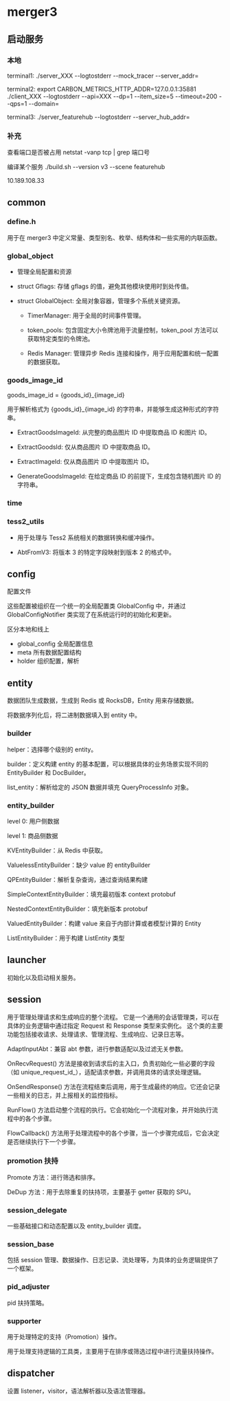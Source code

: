 # merger3

## 启动服务

### 本地

terminal1:  ./server_XXX --logtostderr --mock_tracer  --server_addr=

terminal2:  export CARBON_METRICS_HTTP_ADDR=127.0.0.1:35881
            ./client_XXX  --logtostderr --api=XXX --dp=1 --item_size=5 --timeout=200 --qps=1 --domain=

terminal3:  ./server_featurehub --logtostderr --server_hub_addr=

### 补充

查看端口是否被占用 netstat -vanp tcp | grep 端口号

编译某个服务 ./build.sh --version v3 --scene featurehub

10.189.108.33

## common

### define.h

用于在 merger3 中定义常量、类型别名、枚举、结构体和一些实用的内联函数。

### global_object

- 管理全局配置和资源

- struct Gflags: 存储 gflags 的值，避免其他模块使用时到处传值。

- struct GlobalObject: 全局对象容器，管理多个系统关键资源。

  - TimerManager: 用于全局的时间事件管理。

  - token_pools: 包含固定大小令牌池用于流量控制，token_pool 方法可以获取特定类型的令牌池。

  - Redis Manager: 管理异步 Redis 连接和操作，用于应用配置和统一配置的数据获取。

### goods_image_id

goods_image_id = {goods_id}_{image_id}

用于解析格式为 {goods_id}_{image_id} 的字符串，并能够生成这种形式的字符串。

- ExtractGoodsImageId: 从完整的商品图片 ID 中提取商品 ID 和图片 ID。

- ExtractGoodsId: 仅从商品图片 ID 中提取商品 ID。

- ExtractImageId: 仅从商品图片 ID 中提取图片 ID。

- GenerateGoodsImageId: 在给定商品 ID 的前提下，生成包含随机图片 ID 的字符串。

### time

### tess2_utils

- 用于处理与 Tess2 系统相关的数据转换和缓冲操作。

- AbtFromV3: 将版本 3 的特定字段映射到版本 2 的格式中。

## config

配置文件

这些配置被组织在一个统一的全局配置类 GlobalConfig 中，并通过 GlobalConfigNotifier 类实现了在系统运行时的初始化和更新。

区分本地和线上

- global_config 全局配置信息
- meta 所有数据配置结构
- holder 组织配置，解析

## entity

数据团队生成数据，生成到 Redis 或 RocksDB，Entity 用来存储数据。

将数据序列化后，将二进制数据填入到 entity 中。

### builder

helper：选择哪个级别的 entity。

builder：定义构建 entity 的基本配置，可以根据具体的业务场景实现不同的 EntityBuilder 和 DocBuilder。

list_entity：解析给定的 JSON 数据并填充 QueryProcessInfo 对象。

### entity_builder

level 0: 用户侧数据

level 1: 商品侧数据

KVEntityBuilder：从 Redis 中获取。

ValuelessEntityBuilder：缺少 value 的 entityBuilder

QPEntityBuilder：解析复杂查询，通过查询结果构建

SimpleContextEntityBuilder：填充最初版本 context protobuf

NestedContextEntityBuilder：填充新版本 protobuf

ValuedEntityBuilder：构建 value 来自于内部计算或者模型计算的 Entity

ListEntityBuilder：用于构建 ListEntity 类型

## launcher

初始化以及启动相关服务。

## session

用于管理处理请求和生成响应的整个流程。
它是一个通用的会话管理类，可以在具体的业务逻辑中通过指定 Request 和 Response 类型来实例化。
这个类的主要功能包括接收请求、处理请求、管理流程、生成响应、记录日志等。

AdaptInputAbt：兼容 abt 参数，进行参数适配以及过滤无关参数。

OnRecvRequest() 方法是接收到请求后的主入口，负责初始化一些必要的字段（如 unique_request_id_），适配请求参数，并调用具体的请求处理逻辑。

OnSendResponse() 方法在流程结束后调用，用于生成最终的响应。它还会记录一些相关的日志，并上报相关的监控指标。

RunFlow() 方法启动整个流程的执行。它会初始化一个流程对象，并开始执行流程中的各个步骤。

FlowCallback() 方法用于处理流程中的各个步骤，当一个步骤完成后，它会决定是否继续执行下一个步骤。

### promotion 扶持

Promote 方法：进行筛选和排序。

DeDup 方法：用于去除重复的扶持项，主要基于 getter 获取的 SPU。

### session_delegate

一些基础接口和动态配置以及 entity_builder 调度。

### session_base

包括 session 管理、数据操作、日志记录、流处理等，为具体的业务逻辑提供了一个框架。

### pid_adjuster

pid 扶持策略。

### supporter

用于处理特定的支持（Promotion）操作。

用于处理支持逻辑的工具类，主要用于在排序或筛选过程中进行流量扶持操作。

## dispatcher

设置 listener，visitor，语法解析器以及语法管理器。

